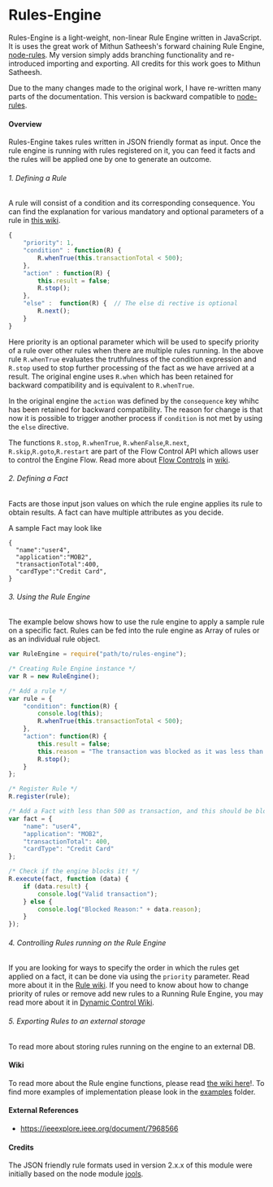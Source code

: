 Rules-Engine
=====

Rules-Engine is a light-weight, non-linear Rule Engine written in JavaScript. It is uses the great work of Mithun Satheesh's forward chaining Rule Engine, [node-rules](https://mithunsatheesh.github.io/node-rules). My version simply adds branching functionality and re-introduced importing and exporting. All credits for this work goes to Mithun Satheesh.

Due to the many changes made to the original work, I have re-written many parts of the documentation. This version is backward compatible to [node-rules](https://mithunsatheesh.github.io/node-rules).

#### Overview

Rules-Engine takes rules written in JSON friendly format as input. Once the rule engine is running with rules registered on it, you can feed it facts and the rules will be applied one by one to generate an outcome.

###### 1. Defining a Rule

A rule will consist of a condition and its corresponding consequence. You can find the explanation for various mandatory and optional parameters of a rule in [this wiki](docs/Rules).

``` js
{   
    "priority": 1,
    "condition" : function(R) {
        R.whenTrue(this.transactionTotal < 500);
    },
    "action" : function(R) {
        this.result = false;
        R.stop();
    },
    "else" :  function(R) {  // The else di rective is optional
        R.next();
    }
}
```

Here priority is an optional parameter which will be used to specify priority of a rule over other rules when there are multiple rules running. In the above rule `R.whenTrue` evaluates the truthfulness of the condition expression and `R.stop` used to stop further processing of the fact as we have arrived at a result. The original engine uses `R.when` which has been retained for backward compatibility and is equivalent to `R.whenTrue`.

In the original engine the `action` was defined by the `consequence` key whihc has been retained for backward compatibility. The reason for change is that now it is possible to trigger another process if `condition` is not met by using the `else` directive.

The functions `R.stop`, `R.whenTrue`, `R.whenFalse`,`R.next`, `R.skip`,`R.goto`,`R.restart` are part of the Flow Control API which allows user to control the Engine Flow. Read more about  [Flow Controls](docs/Flow-Control-API.md) in [wiki](/docs).


###### 2. Defining a Fact
Facts are those input json values on which the rule engine applies its rule to obtain results. A fact can have multiple attributes as you decide.

A sample Fact may look like

	{
	  "name":"user4",
	  "application":"MOB2",
	  "transactionTotal":400,
	  "cardType":"Credit Card",
    }

###### 3. Using the Rule Engine

The example below shows how to use the rule engine to apply a sample rule on a specific fact. Rules can be fed into the rule engine as Array of rules or as an individual rule object.

``` js
var RuleEngine = require("path/to/rules-engine");

/* Creating Rule Engine instance */
var R = new RuleEngine();

/* Add a rule */
var rule = {
    "condition": function(R) {
        console.log(this);
        R.whenTrue(this.transactionTotal < 500);
    },
    "action": function(R) {
        this.result = false;
        this.reason = "The transaction was blocked as it was less than 500";
        R.stop();
    }
};

/* Register Rule */
R.register(rule);

/* Add a Fact with less than 500 as transaction, and this should be blocked */
var fact = {
    "name": "user4",
    "application": "MOB2",
    "transactionTotal": 400,
    "cardType": "Credit Card"
};

/* Check if the engine blocks it! */
R.execute(fact, function (data) {
    if (data.result) {
        console.log("Valid transaction");
    } else {
        console.log("Blocked Reason:" + data.reason);
    }
});
```

###### 4. Controlling Rules running on the Rule Engine
If you are looking for ways to specify the order in which the rules get applied on a fact, it can be done via using the `priority` parameter. Read more about it in the [Rule wiki](docs/Rules). If you need to know about how to change priority of rules or remove add new rules to a Running Rule Engine, you may read more about it in [Dynamic Control Wiki](docs/Dynamic-Control).

###### 5. Exporting Rules to an external storage
To read more about storing rules running on the engine to an external DB.


#### Wiki
To read more about the Rule engine functions, please read [the wiki here](/docs)!. To find more examples of implementation please look in the [examples](/examples) folder.

#### External References
* https://ieeexplore.ieee.org/document/7968566

#### Credits
The JSON friendly rule formats used in version 2.x.x of this module were initially based on the node module [jools](https://github.com/tdegrunt/jools).
